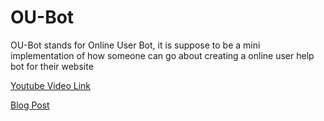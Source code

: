 # OU-Bot
OU-Bot stands for Online User Bot, it is suppose to be a mini implementation of how someone can go about creating a online user help bot for their website

[Youtube Video Link](https://youtube.com/)

[Blog Post](http://codingwithcn.me/)
